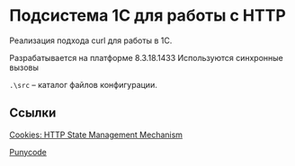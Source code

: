 # Подсистема 1С для работы с HTTP

Реализация подхода curl для работы в 1С.

Разрабатывается на платформе 8.3.18.1433
Используются синхронные вызовы

`.\src` – каталог файлов конфигурации.

## Ссылки

[Cookies: HTTP State Management Mechanism](https://datatracker.ietf.org/doc/html/draft-ietf-httpbis-rfc6265bis)

[Punycode](https://datatracker.ietf.org/doc/html/rfc3492)
